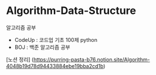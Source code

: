 # Algorithm-Data-Structure

알고리즘 공부
* CodeUp : 코드업 기초 100제 python
* BOJ : 백준 알고리즘 공부

[노션 정리] (https://purring-pasta-b76.notion.site/Algorithm-4048b19d78d94433884ebe19bba2cd1b)
